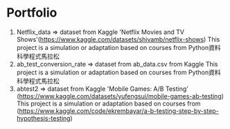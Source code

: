 # Portfolio
1. Netflix_data => dataset from Kaggle 'Netflix Movies and TV Shows'(https://www.kaggle.com/datasets/shivamb/netflix-shows)
This project is a simulation or adaptation based on courses from Python資料科學程式馬拉松
2. ab_test_conversion_rate => dataset from ab_data.csv from Kaggle
This project is a simulation or adaptation based on courses from Python資料科學程式馬拉松
4. abtest2 => dataset from Kaggle 'Mobile Games: A/B Testing' (https://www.kaggle.com/datasets/yufengsui/mobile-games-ab-testing)
This project is a simulation or adaptation based on courses from (https://www.kaggle.com/code/ekrembayar/a-b-testing-step-by-step-hypothesis-testing)
